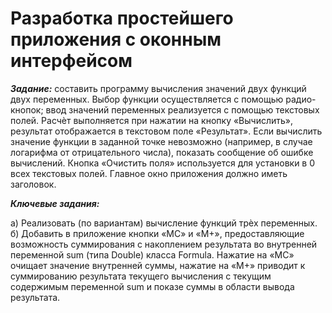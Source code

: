 # Разработка простейшего приложения с оконным интерфейсом
***Задание:*** составить программу вычисления значений двух функций двух
переменных. Выбор функции осуществляется с помощью радио-кнопок; ввод
значений переменных реализуется с помощью текстовых полей. Расчѐт
выполняется при нажатии на кнопку «Вычислить», результат отображается в
текстовом поле «Результат». Если вычислить значение функции в заданной
точке невозможно (например, в случае логарифма от отрицательного числа),
показать сообщение об ошибке вычислений. Кнопка «Очистить поля»
используется для установки в 0 всех текстовых полей. Главное окно
приложения должно иметь заголовок.

  ***Ключевые задания:***
  
  а) Реализовать (по вариантам) вычисление функций трѐх переменных.<br/>
  б) Добавить в приложение кнопки «MC» и «M+», предоставляющие
  возможность суммирования с накоплением результата во внутренней
  переменной sum (типа Double) класса Formula. Нажатие на «MC» очищает
  значение внутренней суммы, нажатие на «M+» приводит к суммированию
  результата текущего вычисления с текущим содержимым переменной sum и
  показе суммы в области вывода результата.
